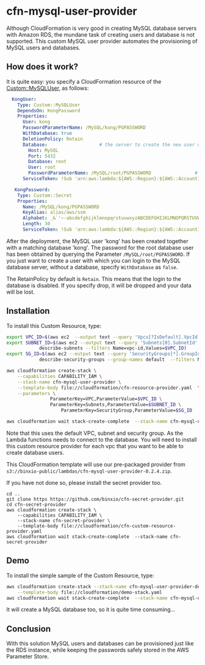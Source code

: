 # cfn-mysql-user-provider

Although CloudFormation is very good in creating MySQL database servers with Amazon RDS, the mundane task of creating users and database is not supported. 
This custom MySQL user provider automates the provisioning of MySQL users and databases.


## How does it work?
It is quite easy: you specify a CloudFormation resource of the [Custom::MySQLUser](docs/MySQLUser.md), as follows:

```yaml
  KongUser:
    Type: Custom::MySQLUser
    DependsOn: KongPassword
    Properties:
      User: kong
      PasswordParameterName: /MySQL/kong/PGPASSWORD
      WithDatabase: true
      DeletionPolicy: Retain 
      Database:                   # the server to create the new user or database in
        Host: MySQL
        Port: 5432
        Database: root
        User: root
        PasswordParameterName: /MySQL/root/PGPASSWORD                # put your root password is in the parameter store
      ServiceToken: !Sub 'arn:aws:lambda:${AWS::Region}:${AWS::AccountId}:function:binxioio-cfn-mysql-user-provider-vpc-${AppVPC}'

   KongPassword:
    Type: Custom::Secret
    Properties:
      Name: /MySQL/kong/PGPASSWORD
      KeyAlias: alias/aws/ssm
      Alphabet: _&`'~-abcdefghijklmnopqrstuvwxyzABCDEFGHIJKLMNOPQRSTUVWXYZ0123456789
      Length: 30
      ServiceToken: !Sub 'arn:aws:lambda:${AWS::Region}:${AWS::AccountId}:function:binxio-cfn-secret-provider'
```

After the deployment, the MySQL user 'kong' has been created together with a matching database 'kong'. The password for the root database user has been obtained by querying the Parameter `/MySQL/root/PGPASSWORD`.  If you just want to create a user with which you can login to the MySQL database server, without a database, specify `WithDatabase` as `false`. 

The RetainPolicy by default is `Retain`. This means that the login to the database is disabled. If you specify drop, it will be dropped and your data will be lost.


## Installation
To install this Custom Resource, type:

```sh
export VPC_ID=$(aws ec2  --output text --query 'Vpcs[?IsDefault].VpcId' describe-vpcs)
export SUBNET_ID=$(aws ec2 --output text --query 'Subnets[0].SubnetId' \
			describe-subnets --filters Name=vpc-id,Values=$VPC_ID)
export SG_ID=$(aws ec2 --output text --query 'SecurityGroups[*].GroupId' \
			describe-security-groups --group-names default  --filters Name=vpc-id,Values=$VPC_ID)

aws cloudformation create-stack \
	--capabilities CAPABILITY_IAM \
	--stack-name cfn-mysql-user-provider \
	--template-body file://cloudformation/cfn-resource-provider.yaml  \
	--parameters \
	            ParameterKey=VPC,ParameterValue=$VPC_ID \
	            ParameterKey=Subnets,ParameterValue=$SUBNET_ID \
                    ParameterKey=SecurityGroup,ParameterValue=$SG_ID

aws cloudformation wait stack-create-complete  --stack-name cfn-mysql-user-provider 
```
Note that this uses the default VPC, subnet and security group. As the Lambda functions needs to connect to the database. You will need to 
install this custom resource provider for each vpc that you want to be able to create database users.

This CloudFormation template will use our pre-packaged provider from `s3://binxio-public/lambdas/cfn-mysql-user-provider-0.2.4.zip`.

If you have not done so, please install the secret provider too.

```
cd ..
git clone https https://github.com/binxio/cfn-secret-provider.git 
cd cfn-secret-provider
aws cloudformation create-stack \
	--capabilities CAPABILITY_IAM \
	--stack-name cfn-secret-provider \
	--template-body file://cloudformation/cfn-custom-resource-provider.yaml
aws cloudformation wait stack-create-complete  --stack-name cfn-secret-provider 

```


## Demo
To install the simple sample of the Custom Resource, type:

```sh
aws cloudformation create-stack --stack-name cfn-mysql-user-provider-demo \
	--template-body file://cloudformation/demo-stack.yaml
aws cloudformation wait stack-create-complete  --stack-name cfn-mysql-user-provider-demo
```
It will create a MySQL database too, so it is quite time consuming...

## Conclusion
With this solution MySQL users and databases can be provisioned just like the RDS instance, while keeping the
passwords safely stored in the AWS Parameter Store.
